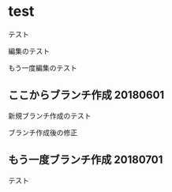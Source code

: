 # test 
テスト

編集のテスト

もう一度編集のテスト

## ここからブランチ作成 20180601

新規ブランチ作成のテスト

ブランチ作成後の修正


## もう一度ブランチ作成 20180701

テスト
